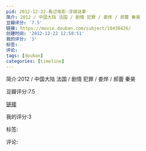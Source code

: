 ```yaml
---
pid: 2012-12-22-看过电影-浮城谜事
简介: 2012 / 中国大陆 法国 / 剧情 犯罪 / 娄烨 / 郝蕾 秦昊
豆瓣评分: '7.5'
链接: https://movie.douban.com/subject/10438426/
创建时间: '2012-12-22 12:58:51'
我的评分: '3'
标签:
评论:
tags: [douban]
categories: [timeline]
---
```

简介:2012 / 中国大陆 法国 / 剧情 犯罪 / 娄烨 / 郝蕾 秦昊

豆瓣评分:7.5

[链接](https://movie.douban.com/subject/10438426/)

我的评分:3

标签:

评论:

